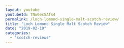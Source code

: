 ```yaml
---
layout: youtube
youtubeId: TNw6ec5Afs4
permalink: /loch-lomond-single-malt-scotch-review/
title: "Loch Lomond Single Malt Scotch Review"
date: "2019-02-19"
categories: 
  - "scotch-reviews"
---
```


